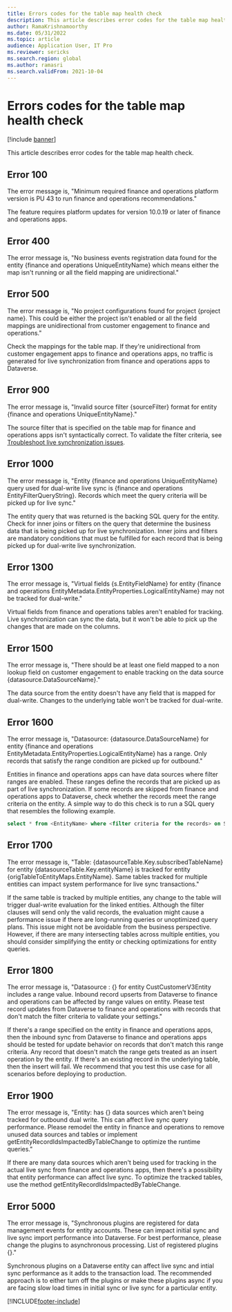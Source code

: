 ```yaml
---
title: Errors codes for the table map health check
description: This article describes error codes for the table map health check.
author: RamaKrishnamoorthy
ms.date: 05/31/2022
ms.topic: article
audience: Application User, IT Pro
ms.reviewer: sericks
ms.search.region: global
ms.author: ramasri
ms.search.validFrom: 2021-10-04
---
```


# Errors codes for the table map health check

[!include [banner](../../includes/banner.md)]



This article describes error codes for the table map health check.

## Error 100

The error message is, "Minimum required finance and operations platform version is PU 43 to run finance and operations recommendations."

The feature requires platform updates for version 10.0.19 or later of finance and operations apps.

## Error 400

The error message is, "No business events registration data found for the entity \{finance and operations UniqueEntityName\} which means either the map isn't running or all the field mapping are unidirectional."

## Error 500

The error message is, "No project configurations found for project \{project name\}. This could be either the project isn't enabled or all the field mappings are unidirectional from customer engagement to finance and operations."

Check the mappings for the table map. If they're unidirectional from customer engagement apps to finance and operations apps, no traffic is generated for live synchronization from finance and operations apps to Dataverse.

## Error 900

The error message is, "Invalid source filter \{sourceFilter\} format for entity \{finance and operations UniqueEntityName\}."

The source filter that is specified on the table map for finance and operations apps isn't syntactically correct. To validate the filter criteria, see [Troubleshoot live synchronization issues](dual-write-troubleshooting-live-sync.md#live-synchronization-issues-that-are-caused-by-incorrect-query-filter-syntax-on-the-dual-write-maps).

## Error 1000

The error message is, "Entity \{finance and operations UniqueEntityName\} query used for dual-write live sync is \{finance and operations EntityFilterQueryString\}. Records which meet the query criteria will be picked up for live sync."

The entity query that was returned is the backing SQL query for the entity. Check for inner joins or filters on the query that determine the business data that is being picked up for live synchronization. Inner joins and filters are mandatory conditions that must be fulfilled for each record that is being picked up for dual-write live synchronization.

## Error 1300

The error message is, "Virtual fields \{s.EntityFieldName\} for entity \{finance and operations EntityMetadata.EntityProperties.LogicalEntityName\} may not be tracked for dual-write."

Virtual fields from finance and operations tables aren't enabled for tracking. Live synchronization can sync the data, but it won't be able to pick up the changes that are made on the columns.

## Error 1500

The error message is, "There should be at least one field mapped to a non lookup field on customer engagement to enable tracking on the data source \{datasource.DataSourceName\}."

The data source from the entity doesn't have any field that is mapped for dual-write. Changes to the underlying table won't be tracked for dual-write.

## Error 1600

The error message is, "Datasource: \{datasource.DataSourceName\} for entity \{finance and operations EntityMetadata.EntityProperties.LogicalEntityName\} has a range. Only records that satisfy the range condition are picked up for outbound."

Entities in finance and operations apps can have data sources where filter ranges are enabled. These ranges define the records that are picked up as part of live synchronization. If some records are skipped from finance and operations apps to Dataverse, check whether the records meet the range criteria on the entity. A simple way to do this check is to run a SQL query that resembles the following example.

```sql
select * from <EntityName> where <filter criteria for the records> on SQL.
```

## Error 1700

The error message is, "Table: \{datasourceTable.Key.subscribedTableName\} for entity \{datasourceTable.Key.entityName\} is tracked for entity \{origTableToEntityMaps.EntityName\}. Same tables tracked for multiple entities can impact system performance for live sync transactions."

If the same table is tracked by multiple entities, any change to the table will trigger dual-write evaluation for the linked entities. Although the filter clauses will send only the valid records, the evaluation might cause a performance issue if there are long-running queries or unoptimized query plans. This issue might not be avoidable from the business perspective. However, if there are many intersecting tables across multiple entities, you should consider simplifying the entity or checking optimizations for entity queries.

## Error 1800
The error message is, "Datasource : {} for entity CustCustomerV3Entity includes a range value. Inbound record upserts from Dataverse to finance and operations can be affected by range values on entity. Please test record updates from Dataverse to finance and operations with records that don't match the filter criteria to validate your settings."

If there's a range specified on the entity in finance and operations apps, then the inbound sync from Dataverse to finance and operations apps should be tested for update behavior on records that don't match this range criteria. Any record that doesn't match the range gets treated as an insert operation by the entity. If there's an existing record in the underlying table, then the insert will fail. We recommend that you test this use case for all scenarios before deploying to production.

## Error 1900
The error message is, "Entity: has {} data sources which aren't being tracked for outbound dual write. This can affect live sync query performance. Please remodel the entity in finance and operations to remove unused data sources and tables or implement getEntityRecordIdsImpactedByTableChange to optimize the runtime queries."

If there are many data sources which aren't being used for tracking in the actual live sync from finance and operations apps, then there's a possibility that entity performance can affect live sync. To optimize the tracked tables, use the method getEntityRecordIdsImpactedByTableChange.

## Error 5000
The error message is, "Synchronous plugins are registered for data management events for entity accounts. These can impact initial sync and live sync import performance into Dataverse. For best performance, please change the plugins to asynchronous processing. List of registered plugins {}."

Synchronous plugins on a Dataverse entity can affect live sync and intial sync performance as it adds to the transaction load. The recommended approach is to either turn off the plugins or make these plugins async if you are facing slow load times in initial sync or live sync for a particular entity.

[!INCLUDE[footer-include](../../../../includes/footer-banner.md)]

